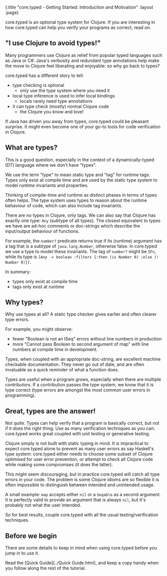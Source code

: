 {:title "core.typed - Getting Started: Introduction and Motivation"
 :layout :page}

core.typed is an optional type system for Clojure. If you are interesting in how core.typed
can help you verify your programs as correct, read on.

## "I use Clojure to avoid types!"

Many programmers use Clojure as relief from popular typed languages such as Java or C#.
Java's verbosity and redundant type annotations help make the move to Clojure feel liberating
and enjoyable: so why go back to types?

core.typed has a different story to tell:
- type checking is optional
  - only use the type system where you need it
- local type inference is used to infer local bindings
  - locals rarely need type annotations
- it can type check (mostly) normal Clojure code
  - the Clojure you know and love!

If Java has driven you away from types, core.typed could be pleasant surprise.
It might even become one of your go-to tools for code verification in Clojure.

## What are types?

This is a good question, especially in the context of a dynamically-typed (DT) language
where we don't have "types".

We use the term "type" to mean static type and "tag" for runtime tags.
Types only exist at compile time and are used by the static type system to model runtime
invariants and properties.

Thinking of compile-time and runtime as distinct phases in terms of types often helps.
The type system uses types to reason about the runtime behaviour of code, which can
also include tag invariants.

There are no types in Clojure, only tags. We can also say that Clojure has exactly one type: `Any` (subtype of all types).
The closest equivalent to types we have
are ad-hoc comments or doc-strings which describe the input/output behaviour
of functions.

For example, the `number?` predicate returns true if its (runtime) argument
has a tag that is a subtype of `java.lang.Number`, otherwise false. In core.typed
we use a type to model these invariants.
The tag of `number?` might be `IFn`, while its type is `[Any -> boolean :filters {:then (is Number 0) :else (! Number 0)}]`.

In summary:
- types only exist at compile time
- tags only exist at runtime

## Why types?

Why use types at all? A static type checker gives earlier and often clearer type errors.

For example, you might observe:
- fewer "Boolean is not an ISeq" errors without line numbers in production
- more "Cannot pass Boolean to second argument of map" with line numbers at compile time in development.

Types, when coupled with an appropriate doc-string, are excellent machine checkable documentation.
They never go out of date, and are often invaluable as a quick reminder of what a function does.

Types are useful when a program grows, especially when there are multiple contributors.
If a contribution passes the type system, we know that it is type correct (type errors are amongst
the most common user errors in programming).

## Great, types are the answer!

Not quite. Types can help verify that a program is basically correct, but not if it does the right thing.
Use as many verification techniques as you can: core.typed works great coupled with unit testing or
generative testing.

Clojure simply is not built with static typing in mind. It is impractical to expect core.typed alone
to prevent as many user errors as say Haskell's type system: core.typed either needs to choose some
subset of Clojure optimised for user error prevention, or attempt to check all Clojure code
while making some compromises (it does the latter).

This might seem discouraging, but in practice core.typed will catch all type errors in your code.
The problem is some Clojure idioms are so flexible it is often impossible to distinguish
between intended and unintended usage.

A small example: `map` accepts either `nil` or a `Seqable` as a second argument. It is perfectly
valid to provide an argument that is always `nil`, but it's probably not what the user intended.

So for best results, couple core.typed with all the usual testing/verification techniques.

## Before we begin

There are some details to keep in mind when using core.typed before you jump in to use it.

Read the [Quick Guide](../Quick Guide.html), and keep a copy handy when you follow along the rest of the tutorial.
